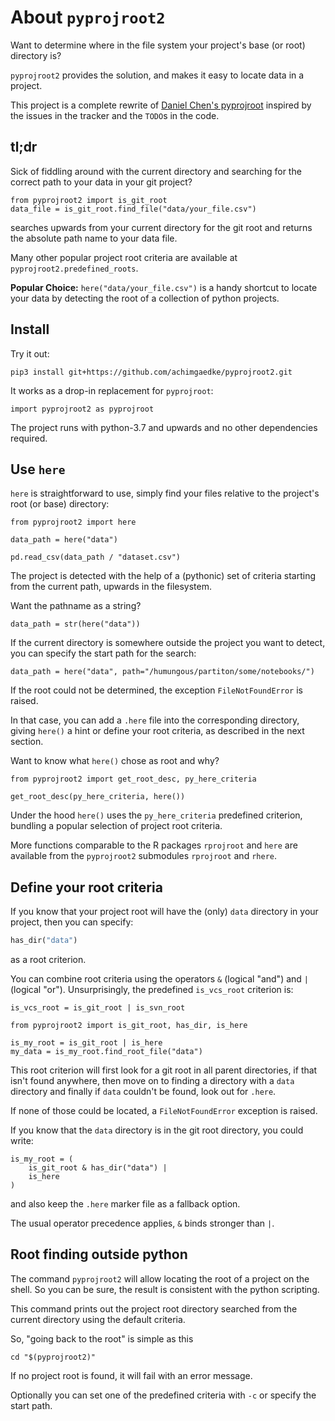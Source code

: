# About `pyprojroot2`

Want to determine where in the file system your project's base (or root) directory is?

`pyprojroot2` provides the solution, and makes it easy to locate data in a project.

This project is a complete rewrite of [Daniel Chen's pyprojroot](https://github.com/chendaniely/pyprojroot)
inspired by the issues in the tracker and the `TODO`s in the code.

## tl;dr

Sick of fiddling around with the current directory and searching for the correct
path to your data in your git project?

```python3
from pyprojroot2 import is_git_root
data_file = is_git_root.find_file("data/your_file.csv")
```

searches upwards from your current directory for the git root and
returns the absolute path name to your data file.

Many other popular project root criteria are available at
`pyprojroot2.predefined_roots`.

**Popular Choice:** `here("data/your_file.csv")` is a handy shortcut to
locate your data by detecting the root of a collection of python projects.

## Install

Try it out:

```shell
pip3 install git+https://github.com/achimgaedke/pyprojroot2.git
```

It works as a drop-in replacement for `pyprojroot`:

```python3
import pyprojroot2 as pyprojroot
```

The project runs with python-3.7 and upwards and no other dependencies
required.

## Use `here`

`here` is straightforward to use, simply find your files relative to
the project's root (or base) directory:

```python3
from pyprojroot2 import here

data_path = here("data")

pd.read_csv(data_path / "dataset.csv")
```

The project is detected with the help of a (pythonic) set of criteria starting
from the current path, upwards in the filesystem.

Want the pathname as a string?

```python3
data_path = str(here("data"))
```

If the current directory is somewhere outside the project you want to detect,
you can specify the start path for the search:

```pyton3
data_path = here("data", path="/humungous/partiton/some/notebooks/")
```

If the root could not be determined, the exception `FileNotFoundError` is raised.

In that case, you can add a `.here` file into the corresponding directory,
giving `here()` a hint or define your root criteria, as described in the
next section.

Want to know what `here()` chose as root and why?

```python3
from pyprojroot2 import get_root_desc, py_here_criteria

get_root_desc(py_here_criteria, here())
```

Under the hood `here()` uses the `py_here_criteria` predefined criterion,
bundling a popular selection of project root criteria.

More functions comparable to the R packages `rprojroot` and `here` are available
from the `pyprojroot2` submodules `rprojroot` and `rhere`.

## Define your root criteria

If you know that your project root will have the (only) `data` directory in
your project, then you can specify:

```python
has_dir("data")
```

as a root criterion.

You can combine root criteria using the operators `&` (logical "and") and
`|` (logical "or"). Unsurprisingly, the predefined `is_vcs_root` criterion is:

```python3
is_vcs_root = is_git_root | is_svn_root
```

```python3
from pyprojroot2 import is_git_root, has_dir, is_here

is_my_root = is_git_root | is_here
my_data = is_my_root.find_root_file("data")
```

This root criterion will first look for a git root in all parent directories,
if that isn't found anywhere, then move on to finding a directory with a
`data` directory and finally if `data` couldn't be found, look out for `.here`.

If none of those could be located, a `FileNotFoundError` exception is raised.

If you know that the `data` directory is in the git root directory, you
could write:

```python3
is_my_root = (
    is_git_root & has_dir("data") |
    is_here
)
```

and also keep the `.here` marker file as a fallback option.

The usual operator precedence applies, `&` binds stronger than `|`.

## Root finding outside python

The command `pyprojroot2` will allow locating the root of a project on
the shell. So you can be sure, the result is consistent with the python
scripting.

This command prints out the project root directory searched from the
current directory using the default criteria.

So, "going back to the root" is simple as this

```shell
cd "$(pyprojroot2)"
```

If no project root is found, it will fail with an error message.

Optionally you can set one of the predefined criteria with ``-c`` or
specify the start path.
